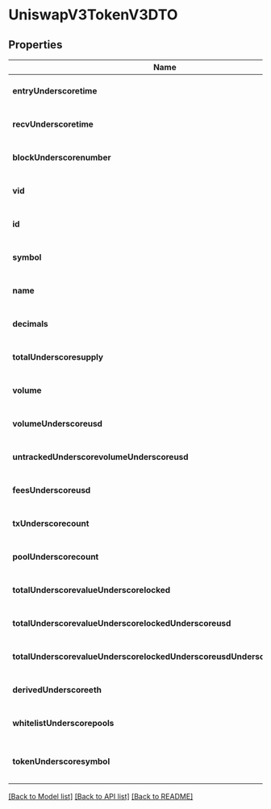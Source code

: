 # UniswapV3TokenV3DTO

## Properties
Name | Type | Description | Notes
------------ | ------------- | ------------- | -------------
**entryUnderscoretime** | **string** |  | [optional] [default to null]
**recvUnderscoretime** | **string** |  | [optional] [default to null]
**blockUnderscorenumber** | **integer** |  | [optional] [default to null]
**vid** | **integer** |  | [optional] [default to null]
**id** | **string** |  | [optional] [default to null]
**symbol** | **string** |  | [optional] [default to null]
**name** | **string** |  | [optional] [default to null]
**decimals** | **integer** |  | [optional] [default to null]
**totalUnderscoresupply** | [**NumericsBigInteger**](NumericsBigInteger.md) |  | [optional] [default to null]
**volume** | **string** |  | [optional] [default to null]
**volumeUnderscoreusd** | **string** |  | [optional] [default to null]
**untrackedUnderscorevolumeUnderscoreusd** | **string** |  | [optional] [default to null]
**feesUnderscoreusd** | **string** |  | [optional] [default to null]
**txUnderscorecount** | [**NumericsBigInteger**](NumericsBigInteger.md) |  | [optional] [default to null]
**poolUnderscorecount** | [**NumericsBigInteger**](NumericsBigInteger.md) |  | [optional] [default to null]
**totalUnderscorevalueUnderscorelocked** | **string** |  | [optional] [default to null]
**totalUnderscorevalueUnderscorelockedUnderscoreusd** | **string** |  | [optional] [default to null]
**totalUnderscorevalueUnderscorelockedUnderscoreusdUnderscoreuntracked** | **string** |  | [optional] [default to null]
**derivedUnderscoreeth** | **string** |  | [optional] [default to null]
**whitelistUnderscorepools** | **array[string]** |  | [optional] [default to null]
**tokenUnderscoresymbol** | **string** |  | [optional] [readonly] [default to null]

[[Back to Model list]](../README.md#documentation-for-models) [[Back to API list]](../README.md#documentation-for-api-endpoints) [[Back to README]](../README.md)


